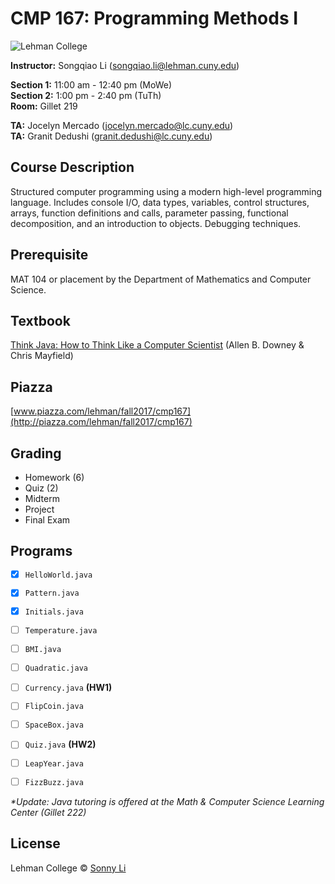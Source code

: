 # CMP 167: Programming Methods I #

![Lehman College][logo]

[logo]: https://github.com/sonnynomnom/CMP-167-Programming-Methods-I/blob/master/lehmanlogo.png "Lehman College"

**Instructor:** Songqiao Li (songqiao.li@lehman.cuny.edu)  
  
**Section 1:** 11:00 am - 12:40 pm (MoWe)  
**Section 2:** 1:00 pm - 2:40 pm (TuTh)  
**Room:** Gillet 219  
  
**TA:** Jocelyn Mercado (jocelyn.mercado@lc.cuny.edu)  
**TA:** Granit Dedushi (granit.dedushi@lc.cuny.edu)  

## Course Description ##

Structured computer programming using a modern high-level programming language. Includes console I/O, data types, variables, control structures, arrays, function definitions and calls, parameter passing, functional decomposition, and an introduction to objects. Debugging techniques.

## Prerequisite ##

MAT 104 or placement by the Department of Mathematics and Computer Science.

## Textbook ##

[Think Java: How to Think Like a Computer Scientist](http://greenteapress.com/thinkjava6/thinkjava.pdf) (Allen B. Downey & Chris Mayfield)

## Piazza ##

[www.piazza.com/lehman/fall2017/cmp167](http://piazza.com/lehman/fall2017/cmp167)  

## Grading ##

* Homework (6)
* Quiz (2)
* Midterm
* Project
* Final Exam

## Programs ## 

- [x] `HelloWorld.java`  
- [x] `Pattern.java`  
- [x] `Initials.java`  
- [ ] `Temperature.java`
- [ ] `BMI.java`
- [ ] `Quadratic.java`
- [ ] `Currency.java` **(HW1)**

- [ ] `FlipCoin.java`
- [ ] `SpaceBox.java`
- [ ] `Quiz.java` **(HW2)**
- [ ] `LeapYear.java`
- [ ] `FizzBuzz.java`

_*Update: Java tutoring is offered at the Math & Computer Science Learning Center (Gillet 222)_

## License
Lehman College © [Sonny Li](https://instagram.com/sonnynomnom)